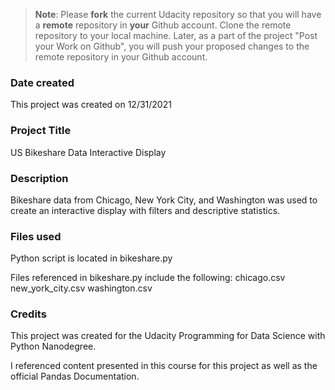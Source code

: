 >**Note**: Please **fork** the current Udacity repository so that you will have a **remote** repository in **your** Github account. Clone the remote repository to your local machine. Later, as a part of the project "Post your Work on Github", you will push your proposed changes to the remote repository in your Github account.

### Date created
This project was created on 12/31/2021

### Project Title
US Bikeshare Data Interactive Display

### Description
Bikeshare data from Chicago, New York City, and Washington was used to create an interactive display with filters and descriptive statistics.

### Files used
Python script is located in bikeshare.py

Files referenced in bikeshare.py include the following:
chicago.csv
new_york_city.csv
washington.csv

### Credits
This project was created for the Udacity Programming for Data Science with Python Nanodegree.

I referenced content presented in this course for this project as well as the official Pandas Documentation.

